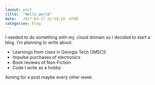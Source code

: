 ```yaml
---
layout: post
title:  "Hello world"
date:   2017-03-17 22:59:19 -0700
categories: blog
---
```


I needed to do something with my .cloud domain so I decided to start a blog. I'm planning to write about:
- Learnings from class in Georgia Tech OMSCS
- Impulse purchases of electronics
- Book reviews of Non-Fiction
- Code I write as a hobby

Aiming for a post maybe every other week.
